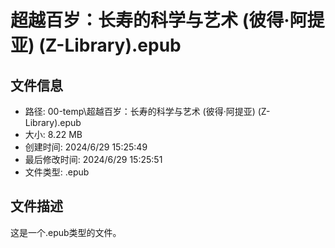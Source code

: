 ﻿# 超越百岁：长寿的科学与艺术 (彼得·阿提亚) (Z-Library).epub

## 文件信息
- 路径: 00-temp\超越百岁：长寿的科学与艺术 (彼得·阿提亚) (Z-Library).epub
- 大小: 8.22 MB
- 创建时间: 2024/6/29 15:25:49
- 最后修改时间: 2024/6/29 15:25:51
- 文件类型: .epub

## 文件描述
这是一个.epub类型的文件。

